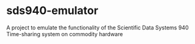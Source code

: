 # sds940-emulator
A project to emulate the functionality of the Scientific Data Systems 940 Time-sharing system on commodity hardware
